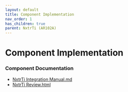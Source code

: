 ```yaml
---
layout: default
title: Component Implementation
nav_order: 1
has_children: true
parent: NxtrTi (AR102A)
---
```

# Component Implementation
### Component Documentation

- [NxtrTi Integration Manual.md](doc/NxtrTi%20Integration%20Manual.md)
- [NxtrTi Review.html](doc/NxtrTi%20Review.html)

